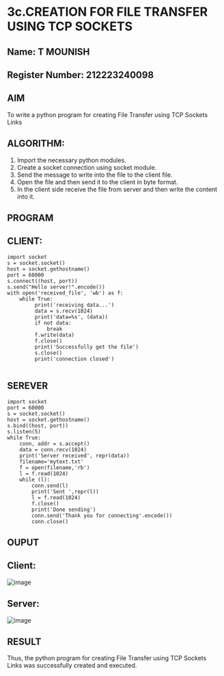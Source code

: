 # 3c.CREATION FOR FILE TRANSFER USING TCP SOCKETS
## Name: T MOUNISH
## Register Number: 212223240098
## AIM
To write a python program for creating File Transfer using TCP Sockets Links
## ALGORITHM:
1. Import the necessary python modules.
2. Create a socket connection using socket module.
3. Send the message to write into the file to the client file.
4. Open the file and then send it to the client in byte format.
5. In the client side receive the file from server and then write the content into it.
## PROGRAM
## CLIENT:
```PY
import socket
s = socket.socket()
host = socket.gethostname()
port = 60000
s.connect((host, port))
s.send("Hello server!".encode())
with open('received_file', 'wb') as f:
    while True:
         print('receiving data...')
         data = s.recv(1024)
         print('data=%s', (data))
         if not data:
             break
         f.write(data)
         f.close()
         print('Successfully get the file')
         s.close()
         print('connection closed')
   
```
## SEREVER
```PY
import socket
port = 60000
s = socket.socket()
host = socket.gethostname()
s.bind((host, port))
s.listen(5)
while True:
    conn, addr = s.accept()
    data = conn.recv(1024)
    print('Server received', repr(data))
    filename='mytext.txt'
    f = open(filename,'rb')
    l = f.read(1024)
    while (l):
        conn.send(l)
        print('Sent ',repr(l))
        l = f.read(1024)
        f.close()
        print('Done sending')
        conn.send('Thank you for connecting'.encode())
        conn.close()
```
## OUPUT
## Client:
![image](https://github.com/user-attachments/assets/9bfe766f-606b-4f56-8c06-459ddf50e912)
## Server:
![image](https://github.com/user-attachments/assets/a643d5cd-26ca-4104-b0cd-9d33b4c8e922)

## RESULT
Thus, the python program for creating File Transfer using TCP Sockets Links was 
successfully created and executed.
